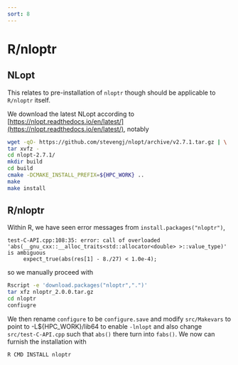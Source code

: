 ```yaml
---
sort: 8
---
```


# R/nloptr

## NLopt

This relates to pre-installation of `nloptr` though should be applicable to `R/nloptr` itself.

We download the latest NLopt according to [https://nlopt.readthedocs.io/en/latest/](https://nlopt.readthedocs.io/en/latest/), notably

```bash
wget -qO- https://github.com/stevengj/nlopt/archive/v2.7.1.tar.gz | \
tar xvfz -
cd nlopt-2.7.1/
mkdir build
cd build
cmake -DCMAKE_INSTALL_PREFIX=${HPC_WORK} ..
make
make install
```

## R/nloptr

Within R, we have seen error messages from `install.packages("nloptr")`, 

```
test-C-API.cpp:108:35: error: call of overloaded 'abs(__gnu_cxx::__alloc_traits<std::allocator<double> >::value_type)' is ambiguous
     expect_true(abs(res[1] - 8./27) < 1.0e-4);
```

so we manually proceed with

```bash
Rscript -e 'download.packages("nloptr",".")'
tar xfz nloptr_2.0.0.tar.gz
cd nloptr
confiugre
```

We then rename `configure` to be `configure.save` and modify `src/Makevars` to point to -L${HPC_WORK}/lib64 to enable `-lnlopt` and also change
`src/test-C-API.cpp` such that `abs()` there turn into `fabs()`. We now can furnish the installation with

```bash
R CMD INSTALL nloptr
```
